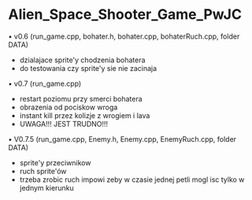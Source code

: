 # Alien_Space_Shooter_Game_PwJC

• v0.6 (run_game.cpp, bohater.h, bohater.cpp, bohaterRuch.cpp, folder DATA)
  - dzialajace sprite'y chodzenia bohatera
  - do testowania czy sprite'y sie nie zacinaja

• v0.7 (run_game.cpp)
  - restart poziomu przy smerci bohatera
  - obrazenia od pociskow wroga
  - instant kill przez kolizje z wrogiem i lava
  - UWAGA!!! JEST TRUDNO!!!
 
 • V0.7.5 (run_game.cpp, Enemy.h, Enemy.cpp, EnemyRuch.cpp, folder DATA)
  - sprite'y przeciwnikow
  - ruch sprite'ów 
  - trzeba zrobic ruch impowi zeby w czasie jednej petli mogl isc tylko w jednym kierunku

